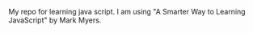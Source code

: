My repo for learning java script. I am using "A Smarter Way to Learning JavaScript" by Mark Myers.

